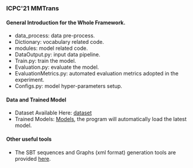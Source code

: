 ### ICPC'21 MMTrans

#### General Introduction for the Whole Framework.

- data_process: data pre-process.
- Dictionary: vocabulary related code.
- modules: model related code.
- DataOutput.py:  input data pipeline.
- Train.py: train the model.
- Evaluation.py: evaluate the model.
- EvaluationMetrics.py: automated evaluation metrics adopted in the experiment.
- Configs.py: model hyper-parameters setup.

#### Data and Trained Model

- Dataset Available Here: [dataset](https://zenodo.org/record/4451876#.YD8wJk7isuV)
- Trained Models: [Models](https://drive.google.com/drive/folders/1VkyISadwA8tp43xhJglqXIoSX3tT33k8?usp=sharing), the program will automatically load the latest model.

#### Other useful tools

- The SBT sequences and Graphs (xml format) generation tools are provided [here](https://github.com/yz1019117968/SC_tokenization).
